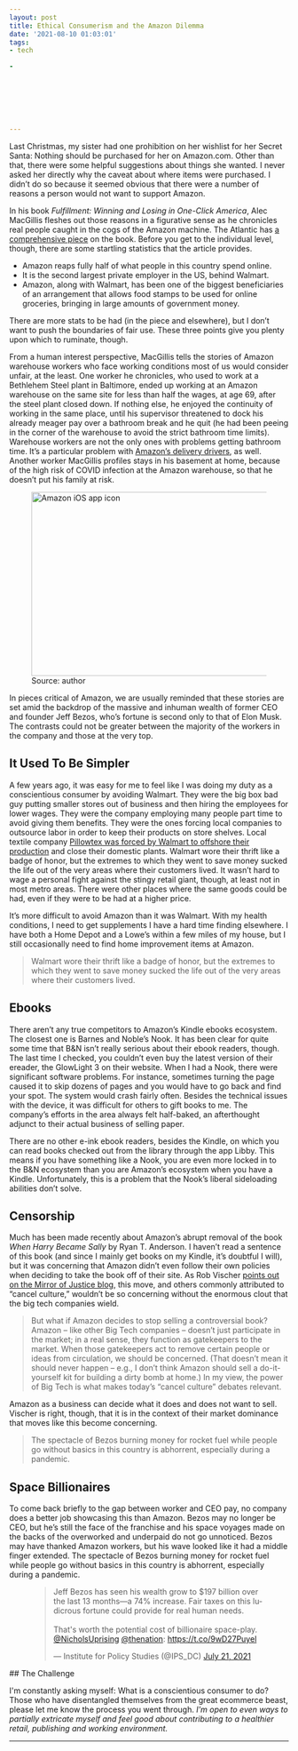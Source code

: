 ```yaml
---
layout: post
title: Ethical Consumerism and the Amazon Dilemma
date: '2021-08-10 01:03:01'
tags:
- tech

- 







---
```


Last Christmas, my sister had one prohibition on her wishlist for her Secret Santa: Nothing should be purchased for her on Amazon.com. Other than that, there were some helpful suggestions about things she wanted. I never asked her directly why the caveat about where items were purchased. I didn’t do so because it seemed obvious that there were a number of reasons a person would not want to support Amazon.

In his book _Fulfillment: Winning and Losing in One-Click America_, Alec MacGillis fleshes out those reasons in a figurative sense as he chronicles real people caught in the cogs of the Amazon machine. The Atlantic has [a comprehensive piece](https://www.theatlantic.com/magazine/archive/2021/03/alec-macgillis-fulfillment-amazon/617796/) on the book. Before you get to the individual level, though, there are some startling statistics that the article provides.

- Amazon reaps fully half of what people in this country spend online.
- It is the second largest private employer in the US, behind Walmart.
- Amazon, along with Walmart, has been one of the biggest beneficiaries of an arrangement that allows food stamps to be used for online groceries, bringing in large amounts of government money.

There are more stats to be had (in the piece and elsewhere), but I don’t want to push the boundaries of fair use. These three points give you plenty upon which to ruminate, though.

From a human interest perspective, MacGillis tells the stories of Amazon warehouse workers who face working conditions most of us would consider unfair, at the least. One worker he chronicles, who used to work at a Bethlehem Steel plant in Baltimore, ended up working at an Amazon warehouse on the same site for less than half the wages, at age 69, after the steel plant closed down. If nothing else, he enjoyed the continuity of working in the same place, until his supervisor threatened to dock his already meager pay over a bathroom break and he quit (he had been peeing in the corner of the warehouse to avoid the strict bathroom time limits). Warehouse workers are not the only ones with problems getting bathroom time. It’s a particular problem with [Amazon’s delivery drivers](https://www.theverge.com/2021/3/25/22350337/amazon-peeing-in-bottles-workers-exploitation), as well. Another worker MacGillis profiles stays in his basement at home, because of the high risk of COVID infection at the Amazon warehouse, so that he doesn’t put his family at risk.

<figure class="kg-card kg-image-card kg-card-hascaption"><img src=" __GHOST_URL__ /content/images/2022/06/amazon-icon.jpeg" class="kg-image" alt="Amazon iOS app icon" loading="lazy" width="782" height="331" srcset=" __GHOST_URL__ /content/images/size/w600/2022/06/amazon-icon.jpeg 600w, __GHOST_URL__ /content/images/2022/06/amazon-icon.jpeg 782w" sizes="(min-width: 720px) 720px"><figcaption>Source: author</figcaption></figure>

In pieces critical of Amazon, we are usually reminded that these stories are set amid the backdrop of the massive and inhuman wealth of former CEO and founder Jeff Bezos, who’s fortune is second only to that of Elon Musk. The contrasts could not be greater between the majority of the workers in the company and those at the very top.

## It Used To Be Simpler

A few years ago, it was easy for me to feel like I was doing my duty as a conscientious consumer by avoiding Walmart. They were the big box bad guy putting smaller stores out of business and then hiring the employees for lower wages. They were the company employing many people part time to avoid giving them benefits. They were the ones forcing local companies to outsource labor in order to keep their products on store shelves. Local textile company [Pillowtex was forced by Walmart to offshore their production](https://en.wikipedia.org/wiki/Pillowtex_Corporation) and close their domestic plants. Walmart wore their thrift like a badge of honor, but the extremes to which they went to save money sucked the life out of the very areas where their customers lived. It wasn’t hard to wage a personal fight against the stingy retail giant, though, at least not in most metro areas. There were other places where the same goods could be had, even if they were to be had at a higher price.

It’s more difficult to avoid Amazon than it was Walmart. With my health conditions, I need to get supplements I have a hard time finding elsewhere. I have both a Home Depot and a Lowe’s within a few miles of my house, but I still occasionally need to find home improvement items at Amazon.

> Walmart wore their thrift like a badge of honor, but the extremes to which they went to save money sucked the life out of the very areas where their customers lived.

## Ebooks

There aren’t any true competitors to Amazon’s Kindle ebooks ecosystem. The closest one is Barnes and Noble’s Nook. It has been clear for quite some time that B&N isn’t really serious about their ebook readers, though. The last time I checked, you couldn’t even buy the latest version of their ereader, the GlowLight 3 on their website. When I had a Nook, there were significant software problems. For instance, sometimes turning the page caused it to skip dozens of pages and you would have to go back and find your spot. The system would crash fairly often. Besides the technical issues with the device, it was difficult for others to gift books to me. The company’s efforts in the area always felt half-baked, an afterthought adjunct to their actual business of selling paper.

There are no other e-ink ebook readers, besides the Kindle, on which you can read books checked out from the library through the app Libby. This means if you have something like a Nook, you are even more locked in to the B&N ecosystem than you are Amazon’s ecosystem when you have a Kindle. Unfortunately, this is a problem that the Nook’s liberal sideloading abilities don’t solve.

## Censorship

Much has been made recently about Amazon’s abrupt removal of the book _When Harry Became Sally_ by Ryan T. Anderson. I haven’t read a sentence of this book (and since I mainly get books on my Kindle, it’s doubtful I will), but it was concerning that Amazon didn’t even follow their own policies when deciding to take the book off of their site. As Rob Vischer [points out on the Mirror of Justice blog](https://mirrorofjustice.blogs.com/mirrorofjustice/2021/03/thinking-clearly-about-cancel-culture.html), this move, and others commonly attributed to “cancel culture,” wouldn’t be so concerning without the enormous clout that the big tech companies wield.

> But what if Amazon decides to stop selling a controversial book? Amazon – like other Big Tech companies – doesn’t just participate in the market; in a real sense, they function as gatekeepers to the market. When those gatekeepers act to remove certain people or ideas from circulation, we should be concerned. (That doesn’t mean it should never happen – e.g., I don’t think Amazon should sell a do-it-yourself kit for building a dirty bomb at home.) In my view, the power of Big Tech is what makes today’s “cancel culture” debates relevant.

Amazon as a business can decide what it does and does not want to sell. Vischer is right, though, that it is in the context of their market dominance that moves like this become concerning.

> The spectacle of Bezos burning money for rocket fuel while people go without basics in this country is abhorrent, especially during a pandemic.

## Space Billionaires

To come back briefly to the gap between worker and CEO pay, no company does a better job showcasing this than Amazon. Bezos may no longer be CEO, but he’s still the face of the franchise and his space voyages made on the backs of the overworked and underpaid do not go unnoticed. Bezos may have thanked Amazon workers, but his wave looked like it had a middle finger extended. The spectacle of Bezos burning money for rocket fuel while people go without basics in this country is abhorrent, especially during a pandemic.

<figure class="kg-card kg-embed-card"><blockquote class="twitter-tweet">
<p lang="en" dir="ltr">Jeff Bezos has seen his wealth grow to $197 billion over the last 13 months—a 74% increase. Fair taxes on this ludicrous fortune could provide for real human needs.<br><br>That's worth the potential cost of billionaire space-play. <a href="https://twitter.com/NicholsUprising?ref_src=twsrc%5Etfw">@NicholsUprising</a> <a href="https://twitter.com/thenation?ref_src=twsrc%5Etfw">@thenation</a>: <a href="https://t.co/9wD27Puyel">https://t.co/9wD27Puyel</a></p>— Institute for Policy Studies (@IPS_DC) <a href="https://twitter.com/IPS_DC/status/1417936581902675972?ref_src=twsrc%5Etfw">July 21, 2021</a>
</blockquote>
<script async src="https://platform.twitter.com/widgets.js" charset="utf-8"></script>
</figure>
## The Challenge

I'm constantly asking myself: What is a conscientious consumer to do? Those who have disentangled themselves from the great ecommerce beast, please let me know the process you went through. _I'm open to even ways to partially extricate myself and feel good about contributing to a healthier retail, publishing and working environment._

* * *
